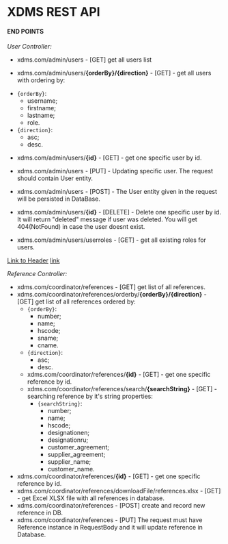 # XDMS REST API

#### END POINTS

_User Controller:_

* xdms.com/admin/users - [GET] get all users list

* xdms.com/admin/users/__{orderBy}/{direction}__ - [GET] - get all users with ordering by:
- `{orderBy}`:
  * username;
  * firstname;
  * lastname;
  * role.  
- `{direction}`: 
    * asc; 
    * desc.
* xdms.com/admin/users/__{id}__ - [GET] - get one specific user by id.
* xdms.com/admin/users - [PUT] - Updating specific user. The request should contain User entity.
* xdms.com/admin/users - [POST] - The User entity given in the request will be persisted in DataBase.
* xdms.com/admin/users/__{id}__ - [DELETE] - Delete one specific user by id. It will return "deleted" message if user 
was deleted. 
You will get 404(NotFound) in case the user doesnt exist.  

* xdms.com/admin/users/userroles - [GET] - get all existing roles for users.

<a href="#user-controller">Link to Header</a>
[link](#user-controller)

_Reference Controller:_

* xdms.com/coordinator/references - [GET] get list of all references.  
* xdms.com/coordinator/references/orderby/__{orderBy}/{direction}__ - [GET] get list of all references ordered by: 
    - `{orderBy}`:
      * number;
      * name;
      * hscode;
      * sname;  
      * cname.  
    - `{direction}`: 
      * asc; 
      * desc. 
  * xdms.com/coordinator/references/__{id}__ - [GET] - get one specific reference by id.
  * xdms.com/coordinator/references/search/__{searchString}__ - [GET] - searching reference by it's string properties:
    - `{searchString}`:
      * number;
      * name;
      * hscode;
      * designationen;
      * designationru;
      * customer_agreement;
      * supplier_agreement;
      * supplier_name;
      * customer_name.
 * xdms.com/coordinator/references/__{id}__ - [GET] - get one specific reference by id.
 * xdms.com/coordinator/references/downloadFile/references.xlsx - [GET] - get Excel XLSX file with all references 
 in database.
 * xdms.com/coordinator/references - [POST] create and record new reference in DB.
 * xdms.com/coordinator/references - [PUT] The request must have Reference instance in RequestBody and it will 
 update reference in Database.